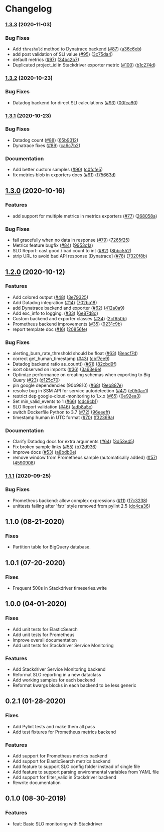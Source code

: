 # Changelog

### [1.3.3](https://www.github.com/google/slo-generator/compare/v1.3.2...v1.3.3) (2020-11-03)


### Bug Fixes

* Add `threshold` method to Dynatrace backend ([#87](https://www.github.com/google/slo-generator/issues/87)) ([a36c6eb](https://www.github.com/google/slo-generator/commit/a36c6eb930ddf64791ca02ab3404b35e6c24b59a))
* add post validation of SLI value ([#95](https://www.github.com/google/slo-generator/issues/95)) ([3c75da4](https://www.github.com/google/slo-generator/commit/3c75da465d0d5077fb1fe67aee866c82f760c2f0))
* default metrics ([#97](https://www.github.com/google/slo-generator/issues/97)) ([34bc2b7](https://www.github.com/google/slo-generator/commit/34bc2b78ccbae742cbaf03a1e2d359374d3a1c21))
* Duplicated project_id in Stackdriver exporter metric ([#100](https://www.github.com/google/slo-generator/issues/100)) ([b1c274d](https://www.github.com/google/slo-generator/commit/b1c274d26f5f8d92ac3fa7a0b3555c8721865fab))

### [1.3.2](https://www.github.com/google/slo-generator/compare/v1.3.1...v1.3.2) (2020-10-23)


### Bug Fixes

* Datadog backend for direct SLI calculations ([#93](https://www.github.com/google/slo-generator/issues/93)) ([00fca80](https://www.github.com/google/slo-generator/commit/00fca80adb958e5200beca096b964e88d83c8d44))

### [1.3.1](https://www.github.com/google/slo-generator/compare/v1.3.0...v1.3.1) (2020-10-23)


### Bug Fixes

* Datadog count ([#88](https://www.github.com/google/slo-generator/issues/88)) ([65b9312](https://www.github.com/google/slo-generator/commit/65b9312fbd6faf3b35c8d98360d1d792c81a2df9))
* Dynatrace fixes ([#89](https://www.github.com/google/slo-generator/issues/89)) ([ca6c7b2](https://www.github.com/google/slo-generator/commit/ca6c7b2e44267fd74280b7ce428121c2d409c4dc))


### Documentation

* Add better custom samples ([#90](https://www.github.com/google/slo-generator/issues/90)) ([c0fcfe5](https://www.github.com/google/slo-generator/commit/c0fcfe50f9c8f0407b6b44e82e15e288401e92d3))
* fix metrics blob in exporters docs ([#91](https://www.github.com/google/slo-generator/issues/91)) ([f75663d](https://www.github.com/google/slo-generator/commit/f75663db3fe5d9f6c8736b58e4e423f8cdb9fd35))

## [1.3.0](https://www.github.com/google/slo-generator/compare/v1.2.0...v1.3.0) (2020-10-16)


### Features

* add support for multiple metrics in metrics exporters ([#77](https://www.github.com/google/slo-generator/issues/77)) ([268058a](https://www.github.com/google/slo-generator/commit/268058ada37a61f1d797868017d1ee33d2e7c37f))


### Bug Fixes

* fail gracefully when no data in response ([#79](https://www.github.com/google/slo-generator/issues/79)) ([7265f25](https://www.github.com/google/slo-generator/commit/7265f25d205e186b77062d400b46c059337d9179))
* Metrics feature bugfix ([#84](https://www.github.com/google/slo-generator/issues/84)) ([9953c1a](https://www.github.com/google/slo-generator/commit/9953c1aa15c0883e23e8f1aaaecea051090a2529))
* SLO Report: cast good / bad count to int ([#82](https://www.github.com/google/slo-generator/issues/82)) ([8bbc552](https://www.github.com/google/slo-generator/commit/8bbc55282685bb570115bd3ec5275db33e83f4a9))
* strip URL to avoid bad API response [Dynatrace] ([#78](https://www.github.com/google/slo-generator/issues/78)) ([7320f8b](https://www.github.com/google/slo-generator/commit/7320f8b9ecf12831b29186d30d0e95e636dd24be))

## [1.2.0](https://www.github.com/google/slo-generator/compare/v1.1.1...v1.2.0) (2020-10-12)


### Features

* Add colored output ([#48](https://www.github.com/google/slo-generator/issues/48)) ([3e79325](https://www.github.com/google/slo-generator/commit/3e79325dc19f33f813186b2e9f77b088fcac85aa))
* Add Datadog integration ([#14](https://www.github.com/google/slo-generator/issues/14)) ([702ba18](https://www.github.com/google/slo-generator/commit/702ba182d4d5260017ec99153b94674f1058701b))
* add Dynatrace backend and exporter ([#62](https://www.github.com/google/slo-generator/issues/62)) ([412a0a9](https://www.github.com/google/slo-generator/commit/412a0a96dde09de34ed6565b25b06c7897cf8d85))
* Add exc_info to logging. ([#33](https://www.github.com/google/slo-generator/issues/33)) ([6e87d8d](https://www.github.com/google/slo-generator/commit/6e87d8da21d55ea6483fa2a754fd51434dd12b6e))
* Custom backend and exporter classes ([#34](https://www.github.com/google/slo-generator/issues/34)) ([2cf650b](https://www.github.com/google/slo-generator/commit/2cf650bec9bde5cd8e1a6691f25945f70ce47a24))
* Prometheus backend improvements ([#35](https://www.github.com/google/slo-generator/issues/35)) ([9231c9b](https://www.github.com/google/slo-generator/commit/9231c9bdf1974cbe91f8eb57a2d201c8ee7cd4f3))
* report template doc ([#16](https://www.github.com/google/slo-generator/issues/16)) ([20856fe](https://www.github.com/google/slo-generator/commit/20856fe83bf78053e814f774337cd1c749e486c5))


### Bug Fixes

* alerting_burn_rate_threshold should be float ([#63](https://www.github.com/google/slo-generator/issues/63)) ([8eacf7d](https://www.github.com/google/slo-generator/commit/8eacf7d5cb458c262e280b9f89b70612764eec9f))
* correct get_human_timestamp ([#43](https://www.github.com/google/slo-generator/issues/43)) ([cbf7ee9](https://www.github.com/google/slo-generator/commit/cbf7ee900dd2da7fd92a786aee48e0b2d18a1bfa))
* Datadog backend ratio as_count() ([#61](https://www.github.com/google/slo-generator/issues/61)) ([82cbd9f](https://www.github.com/google/slo-generator/commit/82cbd9fa76c5bd7f131d6ce514121f32f97c6c4f))
* isort observed on imports ([#36](https://www.github.com/google/slo-generator/issues/36)) ([3a63e6e](https://www.github.com/google/slo-generator/commit/3a63e6e9662a9ebd99ee57fc2085fe0d95545ca8))
* Optimize performance on creating schemas when exporting to Big Query ([#23](https://www.github.com/google/slo-generator/issues/23)) ([d125c70](https://www.github.com/google/slo-generator/commit/d125c7009835f5cd2eab545af1a6efc530650696))
* pin google dependencies (90b9810) ([#68](https://www.github.com/google/slo-generator/issues/68)) ([9eb887e](https://www.github.com/google/slo-generator/commit/9eb887e58b08e17050fa2c115784a8e96dd16c0a))
* resolve bug in SSM API for service autodetection ([#47](https://www.github.com/google/slo-generator/issues/47)) ([e050ac1](https://www.github.com/google/slo-generator/commit/e050ac17085f4f80a3356820eb87a125abca295c))
* restrict dep google-cloud-monitoring to 1.x.x ([#65](https://www.github.com/google/slo-generator/issues/65)) ([0e92ea3](https://www.github.com/google/slo-generator/commit/0e92ea3cd8b02b18b5db74afd2b5631c542b28ba))
* Set min_valid_events to 1 ([#66](https://www.github.com/google/slo-generator/issues/66)) ([cdc9cb1](https://www.github.com/google/slo-generator/commit/cdc9cb155e608bc5949cf8a20226041570062071))
* SLO Report validation ([#46](https://www.github.com/google/slo-generator/issues/46)) ([adb8a5c](https://www.github.com/google/slo-generator/commit/adb8a5ca6df525fb432f8c8c31aa7db7e12f728a))
* switch Dockerfile Python to 3.7 ([#72](https://www.github.com/google/slo-generator/issues/72)) ([96eeeff](https://www.github.com/google/slo-generator/commit/96eeeff0eee3d87d6c909d68c295f835dbf75a17))
* timestamp human in UTC format ([#70](https://www.github.com/google/slo-generator/issues/70)) ([f32369a](https://www.github.com/google/slo-generator/commit/f32369afb9c9f319cc3b8e6f5036b5680d6b08e3))


### Documentation

* Clarify Datadog docs for extra arguments ([#64](https://www.github.com/google/slo-generator/issues/64)) ([3d53e45](https://www.github.com/google/slo-generator/commit/3d53e450f023c0b9cc7722e77aeaf9cc96b0ffd0))
* Fix broken sample links ([#55](https://www.github.com/google/slo-generator/issues/55)) ([b72d936](https://www.github.com/google/slo-generator/commit/b72d93674e41139c05e60bbf5a8d5b5002d8410d))
* Improve docs ([#53](https://www.github.com/google/slo-generator/issues/53)) ([a8bdb0e](https://www.github.com/google/slo-generator/commit/a8bdb0e469703884cdb6154608437b2276a38cbe))
* remove window from Prometheus sample (automatically added) ([#57](https://www.github.com/google/slo-generator/issues/57)) ([4590908](https://www.github.com/google/slo-generator/commit/4590908e9f063cb634642e753f3de00b7dab157f))

### [1.1.1](https://www.github.com/google/slo-generator/compare/v1.1.0...v1.1.1) (2020-09-25)


### Bug Fixes

* Prometheus backend: allow complex expressions ([#11](https://www.github.com/google/slo-generator/issues/11)) ([17c3238](https://www.github.com/google/slo-generator/commit/17c3238aebf58d4b5602537398b31fb4228fa36a))
* unittests failing after 'fstr' style removed from pylint 2.5 ([dc4ca36](https://www.github.com/google/slo-generator/commit/dc4ca3622aca72c9c024edee8c310dfdc2047358))

## 1.1.0 (08-21-2020)

### Fixes
* Partition table for BigQuery database.

## 1.0.1 (07-20-2020)

### Fixes
* Frequent 500s in Stackdriver timeseries.write

## 1.0.0 (04-01-2020)

### Fixes
* Add unit tests for ElasticSearch
* Add unit tests for Prometheus
* Improve overall documentation
* Add unit tests for Stackdriver Service Monitoring

### Features
* Add Stackdriver Service Monitoring backend
* Reformat SLO reporting in a new dataclass
* Add working samples for each backend
* Reformat kwargs blocks in each backend to be less generic

## 0.2.1 (01-28-2020)

### Fixes
* Add Pylint tests and make them all pass
* Add test fixtures for Prometheus metrics backend

### Features
* Add support for Prometheus metrics backend
* Add support for ElasticSearch metrics backend
* Add feature to support SLO config folder instead of single file
* Add feature to support parsing environmental variables from YAML file
* Add support for filter_valid in Stackdriver backend
* Rewrite documentation

## 0.1.0 (08-30-2019)

### Features
* feat: Basic SLO monitoring with Stackdriver
